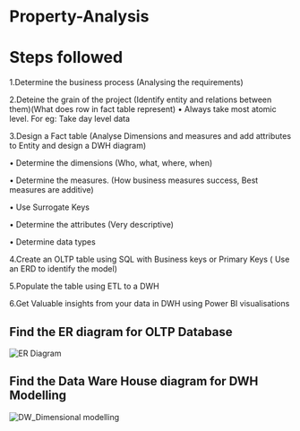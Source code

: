 # Property-Analysis

# Steps followed
1.Determine the business process (Analysing the requirements)


2.Deteine the grain of the project (Identify entity and relations between them)(What does row in fact table represent)
•	Always take most atomic level. For eg: Take day level data


3.Design a Fact table (Analyse Dimensions and measures and add attributes to Entity and design a DWH diagram)

•	Determine the dimensions (Who, what, where, when)

•	Determine the measures. (How business measures success, Best measures are additive)

•	Use Surrogate Keys

•	Determine the attributes (Very descriptive)

•	Determine data types


4.Create an OLTP table using SQL with Business keys or Primary Keys ( Use an ERD to identify the model)


5.Populate the table using ETL to a DWH


6.Get Valuable insights from your data in DWH using Power BI visualisations

Find the ER diagram for OLTP Database
------------------------------------

![ER Diagram](https://user-images.githubusercontent.com/58709774/135180680-5b8cf072-e1b1-4f0f-91e0-6444a1784595.png)

Find the Data Ware House diagram for DWH Modelling
-------------------------------------------------
![DW_Dimensional modelling](https://user-images.githubusercontent.com/58709774/135181458-aa6f564a-a27d-446d-ac15-6470df8bf5d8.jpg)

